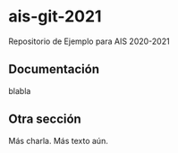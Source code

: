 # ais-git-2021
Repositorio de Ejemplo para AIS 2020-2021

## Documentación

blabla

## Otra sección

Más charla. Más texto aún.